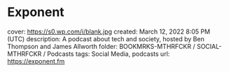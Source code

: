 # Exponent

cover: https://s0.wp.com/i/blank.jpg
created: March 12, 2022 8:05 PM (UTC)
description: A podcast about tech and society, hosted by Ben Thompson and James Allworth
folder: BOOKMRKS-MTHRFCKR / SOCIAL-MTHRFCKR / Podcasts
tags: Social Media, podcasts
url: https://exponent.fm